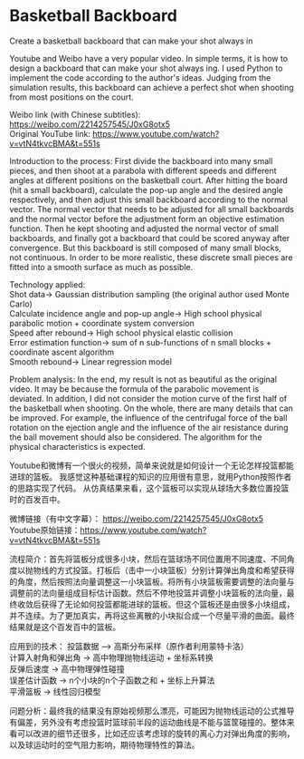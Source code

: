 # Basketball Backboard
Create a basketball backboard that can make your shot always in

Youtube and Weibo have a very popular video. In simple terms, it is how to design a backboard that can make your shot always ing.
I used Python to implement the code according to the author's ideas.
Judging from the simulation results, this backboard can achieve a perfect shot when shooting from most positions on the court.

Weibo link (with Chinese subtitles): https://weibo.com/2214257545/J0xG8otx5  
Original YouTube link: https://www.youtube.com/watch?v=vtN4tkvcBMA&t=551s

Introduction to the process: First divide the backboard into many small pieces, and then shoot at a parabola with different speeds and different angles at different positions on the basketball court. After hitting the board (hit a small backboard), calculate the pop-up angle and the desired angle respectively, and then adjust this small backboard according to the normal vector. The normal vector that needs to be adjusted for all small backboards and the normal vector before the adjustment form an objective estimation function. Then he kept shooting and adjusted the normal vector of small backboards, and finally got a backboard that could be scored anyway after convergence. But this backboard is still composed of many small blocks, not continuous. In order to be more realistic, these discrete small pieces are fitted into a smooth surface as much as possible.

Technology applied:  
Shot data-> Gaussian distribution sampling (the original author used Monte Carlo)  
Calculate incidence angle and pop-up angle-> High school physical parabolic motion + coordinate system conversion  
Speed after rebound-> High school physical elastic collision  
Error estimation function-> sum of n sub-functions of n small blocks + coordinate ascent algorithm  
Smooth rebound-> Linear regression model  

Problem analysis: In the end, my result is not as beautiful as the original video. It may be because the formula of the parabolic movement is deviated. In addition, I did not consider the motion curve of the first half of the basketball when shooting. On the whole, there are many details that can be improved. For example, the influence of the centrifugal force of the ball rotation on the ejection angle and the influence of the air resistance during the ball movement should also be considered. The algorithm for the physical characteristics is expected.

Youtube和微博有一个很火的视频，简单来说就是如何设计一个无论怎样投篮都能进球的篮板。
我感觉这种基础课程的知识的应用很有意思，就用Python按照作者的思路实现了代码。
从仿真结果来看，这个篮板可以实现从球场大多数位置投篮时的百发百中。

微博链接（有中文字幕）： https://weibo.com/2214257545/J0xG8otx5  
Youtube原始链接：https://www.youtube.com/watch?v=vtN4tkvcBMA&t=551s

流程简介：首先将篮板分成很多小块，然后在篮球场不同位置用不同速度、不同角度以抛物线的方式投篮。打板后（击中一小块篮板）分别计算弹出角度和希望获得的角度，然后按照法向量调整这一小块篮板。将所有小块篮板需要调整的法向量与调整前的法向量组成目标估计函数。然后不停地投篮并调整小块篮板的法向量，最终收敛后获得了无论如何投篮都能进球的篮板。但这个篮板还是由很多小块组成，并不连续。为了更加真实，再将这些离散的小块拟合成一个尽量平滑的曲面。最终结果就是这个百发百中的篮板。

应用到的技术：
投篮数据 –> 高斯分布采样（原作者利用蒙特卡洛）  
计算入射角和弹出角 -> 高中物理抛物线运动 + 坐标系转换  
反弹后速度 -> 高中物理弹性碰撞  
误差估计函数 -> n个小块的n个子函数之和 + 坐标上升算法  
平滑篮板 -> 线性回归模型  

问题分析：最终我的结果没有原始视频那么漂亮，可能因为抛物线运动的公式推导有偏差，另外没有考虑投篮时篮球前半段的运动曲线是不能与篮筐碰撞的。整体来看可以改进的细节还很多，比如还应该考虑球的旋转的离心力对弹出角度的影响，以及球运动时的空气阻力影响，期待物理特性的算法。
